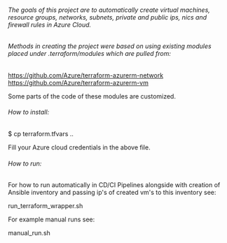 ###### The goals of this project are to automatically create virtual machines, resource groups, networks, subnets, private and public ips, nics and firewall rules in Azure Cloud.


###### Methods in creating the project were based on using existing modules placed under .terraform/modules which are pulled from:

https://github.com/Azure/terraform-azurerm-network
https://github.com/Azure/terraform-azurerm-vm

Some parts of the code of these modules are customized.


###### How to install:

$ cp terraform.tfvars ..

Fill your Azure cloud credentials in the above file.


###### How to run:

For how to run automatically in CD/CI Pipelines alongside with creation of Ansible inventory and passing ip's of created vm's to this inventory see:

run_terraform_wrapper.sh


For example manual runs see:

manual_run.sh
